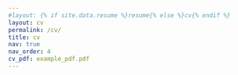 ```yaml
---
#layout: {% if site.data.resume %}resume{% else %}cv{% endif %}
layout: cv
permalink: /cv/
title: cv
nav: true
nav_order: 4
cv_pdf: example_pdf.pdf
---
```

